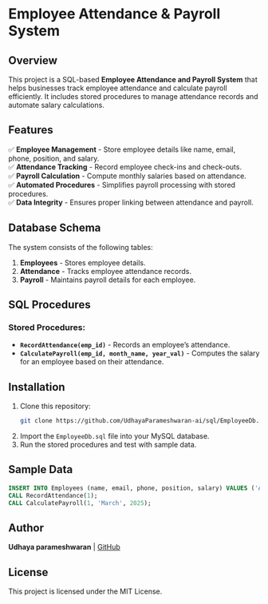 # Employee Attendance & Payroll System

## Overview

This project is a SQL-based **Employee Attendance and Payroll System** that helps businesses track employee attendance and calculate payroll efficiently. It includes stored procedures to manage attendance records and automate salary calculations.

## Features

✅ **Employee Management** - Store employee details like name, email, phone, position, and salary.  
✅ **Attendance Tracking** - Record employee check-ins and check-outs.  
✅ **Payroll Calculation** - Compute monthly salaries based on attendance.  
✅ **Automated Procedures** - Simplifies payroll processing with stored procedures.  
✅ **Data Integrity** - Ensures proper linking between attendance and payroll.

## Database Schema

The system consists of the following tables:

1. **Employees** - Stores employee details.
2. **Attendance** - Tracks employee attendance records.
3. **Payroll** - Maintains payroll details for each employee.

## SQL Procedures

### Stored Procedures:

- **`RecordAttendance(emp_id)`** - Records an employee’s attendance.
- **`CalculatePayroll(emp_id, month_name, year_val)`** - Computes the salary for an employee based on their attendance.

## Installation

1. Clone this repository:
   ```sh
   git clone https://github.com/UdhayaParameshwaran-ai/sql/EmployeeDb.git
   ```
2. Import the `EmployeeDb.sql` file into your MySQL database.
3. Run the stored procedures and test with sample data.

## Sample Data

```sql
INSERT INTO Employees (name, email, phone, position, salary) VALUES ('Alice Johnson', 'alice@example.com', '9876543210', 'Software Engineer', 60000.00);
CALL RecordAttendance(1);
CALL CalculatePayroll(1, 'March', 2025);
```

## Author

**Udhaya parameshwaran** | [GitHub](https://github.com/UdhayaParameshwaran-ai)

## License

This project is licensed under the MIT License.
